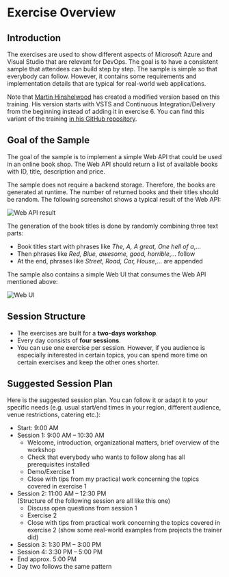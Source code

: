 # Exercise Overview


## Introduction

The exercises are used to show different aspects of Microsoft Azure and Visual Studio that are relevant for DevOps. The goal is to have a consistent sample that attendees can build step by step. The sample is simple so that everybody can follow. However, it contains some requirements and implementation details that are typical for real-world web applications.

Note that [Martin Hinshelwood](https://nkdagility.com/company/about-martin-hinshelwood/) has created a modified version based on this training. His version starts with VSTS and Continuous Integration/Delivery from the beginning instead of adding it in exercise 6. You can find this variant of the training [in his GitHub repository](https://github.com/nkdAgility/Practical-DevOps-Workshop).


## Goal of the Sample

The goal of the sample is to implement a simple Web API that could be used in an online book shop. The Web API should return a list of available books with ID, title, description and price.

The sample does not require a backend storage. Therefore, the books are generated at runtime. The number of returned books and their titles should be random. The following screenshot shows a typical result of the Web API:

![Web API result](img/postman.png)

The generation of the book titles is done by randomly combining three text parts:

* Book titles start with phrases like *The, A, A great, One hell of a*,...
* Then phrases like *Red, Blue, awesome, good, horrible*,... follow
* At the end, phrases like *Street, Road, Car, House*,... are appended

The sample also contains a simple Web UI that consumes the Web API mentioned above:

![Web UI](img/angular-web-ui.png)


## Session Structure

* The exercises are built for a **two-days workshop**.
* Every day consists of **four sessions**.
* You can use one exercise per session. However, if you audience is especially initerested in certain topics, you can spend more time on certain exercises and keep the other ones shorter.

## Suggested Session Plan

Here is the suggested session plan. You can follow it or adapt it to your specific needs (e.g. usual start/end times in your region, different audience, venue restrictions, catering etc.):

* Start: 9:00 AM
* Session 1: 9:00 AM – 10:30 AM
    * Welcome, introduction, organizational matters, brief overview of the workshop
    * Check that everybody who wants to follow along has all prerequisites installed
    * Demo/Exercise 1
    * Close with tips from my practical work concerning the topics covered in exercise 1 
* Session 2: 11:00 AM – 12:30 PM<br/>
  (Structure of the following session are all like this one)
    * Discuss open questions from session 1
    * Exercise 2
    * Close with tips from practical work concerning the topics covered in exercise 2 (show some real-world examples from projects the trainer did)
* Session 3: 1:30 PM – 3:00 PM
* Session 4: 3:30 PM – 5:00 PM
* End approx. 5:00 PM
* Day two follows the same pattern
